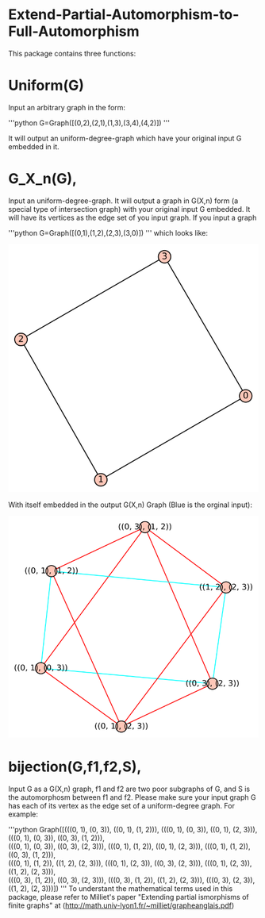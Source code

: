 # Extend-Partial-Automorphism-to-Full-Automorphism

This package contains three functions:

# Uniform(G)

Input an arbitrary graph in the form:

'''python
 G=Graph([(0,2),(2,1),(1,3),(3,4),(4,2)])
 '''  
 
 It will output an uniform-degree-graph which have your original input G embedded in it. 
# G_X_n(G), 

Input an uniform-degree-graph. It will output a graph in G(X,n) form (a special type of intersection graph) with your original input G embedded. It will have its vertices as the edge set of you input graph. If you input a graph 

'''python
G=Graph([(0,1),(1,2),(2,3),(3,0)])
'''
which looks like:

![](input_uniform_G.svg)

With itself embedded in the output G(X,n) Graph (Blue is the orginal input):

![](output_Gxn.svg)

# bijection(G,f1,f2,S),
Input G as a G(X,n) graph, f1 and f2 are two poor subgraphs of G, and S is the automorphosm between f1 and f2. Please make sure your input graph G has each of its vertex as the edge set of a uniform-degree graph. For example:

  '''python
Graph([(((0, 1), (0, 3)), ((0, 1), (1, 2))), (((0, 1), (0, 3)), ((0, 1), (2, 3))), (((0, 1), (0, 3)), ((0, 3), (1, 2))), \
    (((0, 1), (0, 3)), ((0, 3), (2, 3))), (((0, 1), (1, 2)), ((0, 1), (2, 3))), (((0, 1), (1, 2)), ((0, 3), (1, 2))), \
    (((0, 1), (1, 2)), ((1, 2), (2, 3))), (((0, 1), (2, 3)), ((0, 3), (2, 3))), (((0, 1), (2, 3)), ((1, 2), (2, 3))), \
    (((0, 3), (1, 2)), ((0, 3), (2, 3))), (((0, 3), (1, 2)), ((1, 2), (2, 3))), (((0, 3), (2, 3)), ((1, 2), (2, 3)))])
'''
To understant the mathematical terms used in this package, please refer to Milliet's paper "Extending partial ismorphisms of finite graphs" at (http://math.univ-lyon1.fr/~milliet/grapheanglais.pdf)
